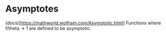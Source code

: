 # Asymptotes

(docs)[https://mathworld.wolfram.com/Asymptotic.html]
Functions where f/theta -> 1 are defined to be asymptotic.
